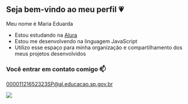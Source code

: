 ## Seja bem-vindo ao meu perfil 💗

Meu nome é Maria Eduarda

- Estou estudando na [Alura](https://www.alura.com.br)
- Estou me desenvolvendo na linguagem JavaScript
- Utilizo esse espaço para minha organização e compartilhamento dos meus projetos desenvolvidos

### Você entrar em contato comigo 📫

00001121652323SP@al.educacao.sp.gov.br


![](https://media1.tenor.com/m/JXDdR7V0hR4AAAAC/teletubbies.gif)
